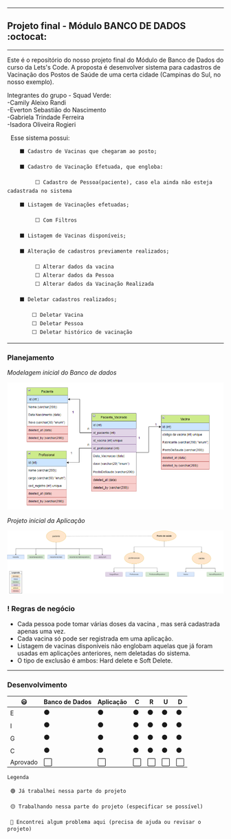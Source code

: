 -----------
## Projeto final - Módulo BANCO DE DADOS  :octocat:
-----------
 
Este é o repositório do nosso projeto final do Módulo de Banco de Dados do curso da Lets's Code.
A proposta é desenvolver sistema para cadastros de Vacinação dos Postos de Saúde de uma certa cidade (Campinas do Sul, no nosso exemplo).

Integrantes do grupo - Squad Verde: <br>
-Camily Aleixo Randi <br>
-Everton Sebastião do Nascimento <br>
-Gabriela Trindade Ferreira <br>
-Isadora Oliveira Rogieri <br>

&nbsp;
Esse sistema possui:
 
        ⬛ Cadastro de Vacinas que chegaram ao posto;
 
        ⬛ Cadastro de Vacinação Efetuada, que engloba:
 
             ⬜ Cadastro de Pessoa(paciente), caso ela ainda não esteja cadastrada no sistema
 
        ⬛ Listagem de Vacinações efetuadas;

             ⬜ Com Filtros
             
        ⬛ Listagem de Vacinas disponíveis;

        ⬛ Alteração de cadastros previamente realizados;

             ⬜ Alterar dados da vacina
             ⬜ Alterar dados da Pessoa
             ⬜ Alterar dados da Vacinação Realizada

        ⬛ Deletar cadastros realizados;
        
            ⬜ Deletar Vacina
            ⬜ Deletar Pessoa
            ⬜ Deletar histórico de vacinação
            
  
  _____________________________________________________________________________________________________________________________________
 
        
 ### Planejamento
 
 
 *Modelagem inicial do Banco de dados*
 
 ![diagrama1](images_README/dbDiagrama.png)

 *Projeto inicial da Aplicação*
 
 ![diagrama2](images_README/aplicacaoDiagrama.png)

 
### ! Regras de negócio
* Cada pessoa pode tomar várias doses da vacina , mas será cadastrada apenas uma vez.
* Cada vacina só pode ser registrada em uma aplicação.
* Listagem de vacinas disponíveis não englobam aquelas que já foram usadas em aplicações anteriores, nem deletadas do sistema.
* O tipo de exclusão é ambos: Hard delete e Soft Delete.

_______________________________________________________________________________________________________________________________________

### Desenvolvimento

| 😃        | Banco de Dados | Aplicação |  C   |  R   |   U   |   D|
|-----------| ---------- | ---------- | --------  | ---------  |  -------  |  ----------|
| E         | ⚫ | ⚫ | ⚫ |  ⚫   |  ⚫  | ⚫|
| I         | ⚫ | ⚫ | ⚫ |  ⚫   |  ⚫  | ⚫|
| G         | ⚫ | ⚫ | ⚫ |  ⚫   |  ⚫  | ⚫|
| C         | ⚫ | ⚫ | ⚫ |  ⚫   |  ⚫  | ⚫|
|  Aprovado | ⬜  | ⬜ | ⬜ | ⬜   | ⬜  | ⬜ |

 ```
 Legenda

  🟢 Já trabalhei nessa parte do projeto
  
  🟡 Trabalhando nessa parte do projeto (especificar se possível)
  
  🔴 Encontrei algum problema aqui (precisa de ajuda ou revisar o projeto)
```  
